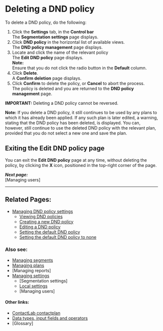 # Deleting a DND policy

To delete a DND policy, do the following:  

1. Click the **Settings** tab, in the **Control bar**  
  The **Segmentation settings** page displays.   
1. Click **DND policy** in the horizontal list of available views.  
  The **DND policy management** page displays.  
1. Locate and click the name of the relevant policy  
  The **Edit DND policy** page displays.  
  **Note:**  
  Ensure that you do not click the radio button in the **Default** column.  
2. Click **Delete**.  
  A **Confirm deletion** page displays.  
3. Click **Confirm** to delete the policy, or **Cancel** to abort the process.  
  The policy is deleted and you are returned to the **DND policy management** page.  

**IMPORTANT:**
Deleting a DND policy cannot be reversed.  

**Note:**
If you delete a DND policy, it still continues to be used by any plans to which it has already been applied. If any such plan is later edited, a warning, stating that the DND policy has been deleted, is displayed. You can, however, still continue to use the deleted DND policy with the relevant plan, provided that you do not select a new one and save the plan. 

## Exiting the Edit DND policy page

You can exit the **Edit DND policy** page at any time, without deleting the policy, by clicking the **X** icon, positioned in the top-right corner of the page.  

***Next page:***  
[Managing users]

----------

## Related Pages:  

- [Managing DND policy settings](ManagingDND.md)  
  - [Viewing DND policies](ViewingDND.md)  
  - [Creating a new DND policy](CreatingNewDND.md)  
  - [Editing a DND policy](EditingDND.md)  
  - [Setting the default DND policy](SettingDefaultDND.md)  
  - [Setting the default DND policy to none](SettingNoDND.md)  

### Also see:  

- [Managing segments](ManagingSegments.md)  
- [Managing plans](ManagingPlans.md)  
- [Managing reports]  
- [Managing settings](ManagingSettings.md)  
  - [Segmentation settings]  
  - [Local settings](LocalSettings.md)  
  - [Managing users]  

#### Other links:  

- [ContactLab contactplan](Home.md)  
- [Data types, input fields and operators](InputBoxOperators.md)  
- [Glossary]  
